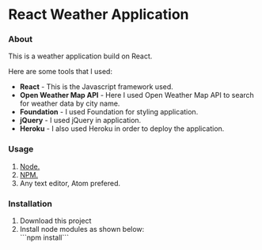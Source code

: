 <h1>React Weather Application</h1>
<h3>About</h3>

This is a weather application build on React.

Here are some tools that I used:

<ul>
<li><b>React</b> - This is the Javascript framework used.</li>
<li><b>Open Weather Map API</b> - Here I used Open Weather Map API to search for weather data by city name.</li>
<li><b>Foundation</b> - I used Foundation for styling application.</li>
<li><b>jQuery</b> - I used jQuery in application.</li>
<li><b>Heroku</b> - I also used Heroku in order to deploy the application.</li>
</ul>

<h3>Usage</h3>
<ol>
<li><a href="https://nodejs.org/en/">Node.</a></li>
<li><a href="https://www.npmjs.com/">NPM.</a></li>
<li>Any text editor, Atom prefered.</li>
</ol>

<h3>Installation</h3>
<ol>
<li>Download this project</li>
<li>Install node modules as shown below:</li>
```npm install```
</ol>
